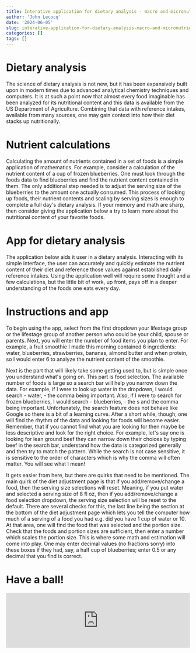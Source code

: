 ```yaml
---
title: Interative application for dietary analysis - macro and micronutrients
author: 'John Lecocq'
date: '2024-06-05'
slug: interative-application-for-dietary-analysis-macro-and-micronutrients
categories: []
tags: []
---
```


# Dietary analysis

The science of dietary analysis is not new, but it has been expansively built upon in modern times due to advanced analytical chemistry techniques and computers. It is at such a point now that almost every food imaginable has been analyzed for its nutritional content and this data is available from the US Department of Agriculture. Combining that data with reference intakes, available from many sources, one may gain context into how their diet stacks up nutritionally.

# Nutrient calculations

Calculating the amount of nutrients contained in a set of foods is a simple application of mathematics. For example, consider a calculation of the nutrient content of a cup of frozen blueberries. One must look through the foods data to find blueberries and find the nutrient content contained in them. The only additional step needed is to adjust the serving size of the blueberries to the amount one actually consumed. This process of looking up foods, their nutrient contents and scaling by serving sizes is enough to complete a full day's dietary analysis. If your memory and math are sharp, then consider giving the application below a try to learn more about the nutritional content of your favorite foods.

# App for dietary analysis 

The application below aids it user in a dietary analysis. Interacting with its simple interface, the user can accurately and quickly estimate the nutrient content of their diet and reference those values against established daily reference intakes. Using the application well will require some thought and a few calculations, but the little bit of work, up front, pays off in a deeper understanding of the foods one eats every day.

# Instructions and app

To begin using the app, select from the first dropdown your lifestage group or the lifestage group of another person who could be your child, spouse or parents. Next, you will enter the number of food items you plan to enter. For example, a fruit smoothie I made this morning contained 6 ingredients: water, blueberries, strawberries, bananas, almond butter and when protein, so I would enter 6 to analyze the nutrient content of the smoothie. 

Next is the part that will likely take some getting used to, but is simple once you understand what's going on. This part is food selection. The available number of foods is large so a search bar will help you narrow down the data. For example, if I were to look up water in the dropdown, I would search - water, - the comma being important. Also, if I were to search for frozen blueberries, I would search - blueberries, - the s and the comma being important. Unfortunately, the search feature does not behave like Google so there is a bit of a learning curve. After a short while, though, one will find the rhythm of the data and looking for foods will become easier. Remember, that if you cannot find what you are looking for then maybe be less descriptive and look for the right choice. For example, let's say one is looking for lean ground beef they can narrow down their choices by typing beef in the search bar, understand how the data is categorized generally and then try to match the pattern. While the search is not case sensitive, it is sensitive to the order of characters which is why the comma will often matter. You will see what I mean!

It gets easier from here, but there are quirks that need to be mentioned. The main quirk of the diet adjustment page is that if you add/remove/change a food, then the serving size selections will reset. Meaning, if you put water and selected a serving size of 8 fl oz, then if you add/remove/change a food selection dropdown, the serving size selection will be reset to the default. There are several checks for this, the last line being the section at the bottom of the diet adjustment page which lets you tell the computer how much of a serving of a food you had e.g. did you have 1 cup of water or 10. At that area, one will find the food that was selected and the portion size. Check that the foods and portion sizes are sufficient, then enter a number which scales the portion size. This is where some math and estimation will come into play. One may enter decimal values (no fractions sorry) into these boxes if they had, say, a half cup of blueberries; enter 0.5 or any decimal that you find is correct.

# Have a ball!

<script type="text/javascript" src="https://cdnjs.cloudflare.com/ajax/libs/iframe-resizer/3.5.16/iframeResizer.min.js">
</script>
<style>
  iframe {
    min-width: 100%;
  }
</style>
<iframe id="myIframe" src="https://invo.shinyapps.io/nutrientCalculator/" scrolling="no" frameborder="no">
</iframe>
<script>
  iFrameResize({
    heightCalculationMethod: 'taggedElement'
  });
</script>